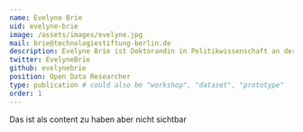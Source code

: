 ```yaml
---
name: Evelyne Brie
uid: evelyne-brie
image: /assets/images/evelyne.jpg
mail: brie@technologiestiftung-berlin.de
description: Evelyne Brie ist Doktorandin in Politikwissenschaft an der University of Pennsylvania und wissenschaftliche Mitarbeiterin an dem "Canada Research Chair in Quebec and Canadian Studies". Ihre Interessen liegen in der Analyse und Visualisierung von geographischen und sozialwissenschaftlichen Daten.
twitter: EvelyneBrie
github: evelynebrie
position: Open Data Researcher
type: publication # could also be "workshop", "dataset", "prototype"
order: 1
---
```



Das ist als content zu haben aber nicht sichtbar
